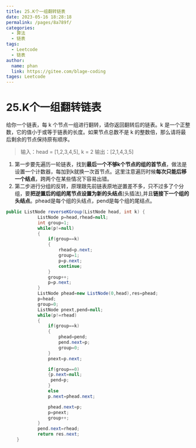 ```yaml
---
title: 25.K个一组翻转链表
date: 2023-05-16 18:28:18
permalink: /pages/8a789f/
categories: 
  - 算法
  - 链表
tags: 
  - Leetcode
  - 链表
author: 
  name: phan
  link: https://gitee.com/blage-coding
tages: Leetcode
---
```

# 25.K个一组翻转链表

给你一个链表，每 k 个节点一组进行翻转，请你返回翻转后的链表。k 是一个正整数，它的值小于或等于链表的长度。如果节点总数不是 k 的整数倍，那么请将最后剩余的节点保持原有顺序。

> 输入：head = [1,2,3,4,5], k = 2
> 输出：[2,1,4,3,5]

1. 第一步要先遍历一轮链表，找到**最后一个不够k个节点的组的首节点**，做法是设置一个计数器，每加到k就换一次首节点。这里注意遍历时候**每次只能后移一个结点**，跨两个在某些情况下容易出错。
2. 第二步进行分组的反转，原理跟先前链表原地逆置差不多，只不过多了个分组，要**把逆置后的组的尾节点设置为新的头结点**(头插法),并且**链接下一个组的头结点**。phead是每个组的头结点，pend是每个组的尾结点。

```java
public ListNode reverseKGroup(ListNode head, int k) {
            ListNode p=head,rhead=null;
            int group=1;
            while(p!=null)
            {
                if(group==k)
                {
                    rhead=p.next;
                    group=1;
                    p=p.next;
                    continue;
                }
                group++;
                p=p.next;
            }
            ListNode phead=new ListNode(0,head),res=phead;
            p=head;
            group=0;
            ListNode pnext,pend=null;
            while(p!=rhead)
            {
                if(group==k)
                {
                    phead=pend;
                    pend.next=p;
                    group=0;
                }
                pnext=p.next;

                if(group==0)
                {p.next=null;
                 pend=p;
                }
                else
                p.next=phead.next;

                phead.next=p;
                p=pnext;
                group++;
            }
            pend.next=rhead;
            return res.next;
    }
```